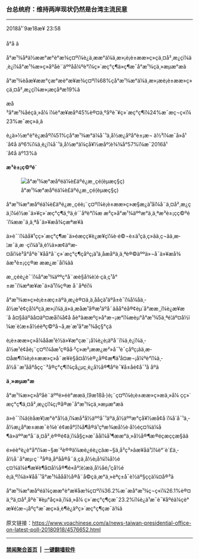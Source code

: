 ### 台总统府：维持两岸现状仍然是台湾主流民意
------------------------

<div class="published">
 <span class="date" title="ä¸­å½æ¶é´">
  <time datetime="2018-09-18T23:58:50+08:00">
   2018å¹´9æ18æ¥ 23:58
  </time>
 </span>
</div>
<br/>
<div class="wsw">
 <span class="dateline">
  å°å â
 </span>
 <p>
  å°æ¹¾åªä½ææ°æ°è°æ¾ç¤ºï¼è¿ä¸ææ°ä¼ä¸æ»¡è¡è±ææ»ç»çä¸¤å²¸æ¿ç­ï¼ä¸è¿ï¼å°æ¹¾æ»ç»åºåè¨äººåå¼ºè°ï¼ç»´æç°ç¶ä»ç¶æ¯å°æ¹¾çä¸»æµæ°æã
 </p>
 <div class="wsw__embed">
 </div>
 <p>
  å°æ¹¾èåæ¥ææ°çæ°æè°æ¥æ¾ç¤ºï¼68%çå°æ¹¾æ°ä¼ä¸æ»¡æè¡è±ææ»ç»çä¸¤å²¸æ¿ç­ï¼æ»¡æçåªæ19%ã
 </p>
 <p>
  æå³å°æ¹¾åéçä¸»å¼ ï¼è°æ¥æåº45%è®¤ä¸ºåºè¯¥ç»´æç°ç¶ï¼24%æ¯æç¬ç«ï¼23%æ¯æç»ä¸ã
 </p>
 <p>
  è¿ä»½æ°è°è¿æåºï¼51%çå°æ¹¾æ°ä¼å¯¹ä¸­å½æ¿åºå°è±¡æ¬ ä½³ï¼æ¯å»å¹´å¢å äº6%ï¼ä¸è¿ï¼å¯¹ä¸­å½æ°ä¼çå¥½æåº¦è¾¾å°57%ï¼æ¯2016å¹´å¢å äº13%ã
 </p>
 <p>
  <strong>
   æ³è±¡ç©ºé´
  </strong>
 </p>
 <div class="wsw__embed wsw__embed--small">
  <figure class="media-image js-media-expand">
   <div class="img-wrap">
    <div class="thumb">
     <img alt="å°æ¹¾æ°æåºéä¼è£äºé¿æ¸¸çé(èµæç§ç)" src="https://gdb.voanews.com/6C5C05FC-4B47-499C-A4EA-A5F441DDCBD7_w250_r0_s.jpg"/>
    </div>
    <span class="ico ico-fullscreen ico--media-expand ico--rounded">
    </span>
   </div>
   <figcaption>
    <span class="caption">
     å°æ¹¾æ°æåºéä¼è£äºé¿æ¸¸çé(èµæç§ç)
    </span>
   </figcaption>
  </figure>
 </div>
 <p>
  å°æ¹¾æ°æåºéä¼è£äºé¿æ¸¸çéè¡¨ç¤ºï¼è¡è±ææ»ç»æ§æ¿ä¹åï¼å¨ä¸¤å²¸æ¿ç­ä¸ï¼é½æ¯ä»¥ç»´æç°ç¶ä¸ºä¸è´¯åºè°ï¼æ æ³ç»å°æ¹¾äººæ°ä¸ä¸ªæ³è±¡çç©ºé´ï¼ææ¯ä¸ä¸ªå¯ä»¥æå¾çæªæ¥ã
 </p>
 <p>
  ä»è¯´ï¼âå¥¹çç»´æç°ç¶æ¯ä»éæç­ç¥è¿æ¥çï¼è·é©¬è±ä¹çä¸ç»ãä¸ç¬ãä¸æ­¦æ¯ä¸æ ·çï¼ä¹ä¸è½ä»æ­¢äºæ­¤åï¼è³å°åºè¯¥åå°å¨ç»´æç°ç¶çåºç¡ä¹ä¸åæåºä¸ä¸ªè®©äººä»¬å¯ä»¥æå¾ãæ³è±¡çç®æ ææ¿æ¯åï¼ãâ
 </p>
 <p>
  æ¸¸çéè¿è¯´ï¼å°æ¹¾äººç°å¨æè§å¾è¦é·çä¸ç¹å°±æ¯ï¼æªæ¥æ¯ä»ä¹ï¼ç®æ å¨åªéï¼
 </p>
 <p>
  å°æ¹¾æ»ç»è¡è±æç±äºä¸æ¿è®¤ä¸ä¸­ååçä¹äºå±è¯ï¼å¼åä¸­å½æ¹é¢çå¼ºçä¸æ»¡ï¼ä¸ä»ä¸­æ­åæ¹å®æ¹äºå¨ãåå°éå®¢èµ´å°ææ¸¸ï¼è¿æ¥æ´å å¤§åäºãå¤äº¤æåï¼å¢å åè°ãææºç»å°æ¬¡æ°ï¼æèµ°å°æ¹¾5ä¸ªé¦äº¤å½ï¼æ´è¦æ±å½éèªç©ºå¬å¸æ´æ¹å°æ¹¾åç§°ç­ã
 </p>
 <p>
  è¡è±ææ»ç»å¼ååæ¹è½ä»¥æ°çæ¨¡å¼è¿è¡äºå¨ï¼ä¸è¿ï¼ä¸­å½æ¹é¢åè¡¨ç¤ºï¼åæ¹ç®åå·²ç»æ²¡ææ¿æ²»å¯¹è¯çåºç¡ãä¸æ­¤åæ¶ï¼è¡è±ææ»ç»å¨æ¥è§å¤å½è®¿å®¢æ¶ä¹å¤æ¬¡å¼ºè°ï¼ä¸­å½å¨æ¹ååºåçç¨³å®ç°ç¶ï¼çå¿µç¸è¿å½å®¶åºè¯¥å±åé¢å¯¹å åºã
 </p>
 <p>
  <strong>
   ä¸»æµæ°æ
  </strong>
 </p>
 <p>
  å°æ¹¾æ»ç»åºåè¨äººé»éè°ææä¸(9æ18å·)è¡¨ç¤ºï¼è¡è±ææ»ç»æä¸»å¼ çç»´æç°ç¶ä¸¤å²¸æ¿ç­ï¼ç¡®å®æ¯å°æ¹¾çä¸»æµæ°æã
 </p>
 <p>
  ä»è¯´ï¼â(èåæ¥)æ°è°å½ä¸­ï¼æå³å½äººå¯¹äºä¸­å½äººæ°çå¥½æå¢å ï¼å´å¯¹ä¸­å½æ¿åºæ±ææ¯è¾è´é¢æåº¦ï¼å¶å®ä¹çªæ¾æå½è·å½éç¤¾ä¼å¶ä»äººæ°å¨ä¸¤å²¸è®®é¢ä¸ï¼å§ç»æ¯ååï¼å¹¶ææ°ä¸»å½å®¶æ®éçæççæ§ãâ
 </p>
 <p>
  é»éè°è¿è°å°ï¼æ¬§æ´²è®®ä¼æè¿éè¿çâæ¬§ä¸­å³ç³»âæ¥åä¹¦ï¼è°´è´£ä¸­å½å¨å°æµ·ç¨³å®ä¸åºåå®å¨ä¸çä¸å½è¡å¾ï¼å½éç¤¾ä¼è¶æ¥è¶å¤å½å®¶é«åº¦è­¦æä¸­å½åé¡¹çå½éè¡ä¸ºï¼ä»¥åå¯¹å°æ¹¾ååå½å®å¨å©çä¸æ°ä¸»èªç±å¯è½äº§ççä¼¤å®³ã
 </p>
 <p>
  å°æ¹¾æ°æåºéä¼çææ°è°æ¥åæ¾ç¤ºï¼36.2%æ¯æå°æ¹¾ç¬ç«ï¼26.1%è®¤ä¸ºä¸¤å²¸åºè¯¥èµ°åç»ä¸ï¼ä¸»å¼ ç»´æç°ç¶çæ¯23.2%ï¼è¿ä¹æ¯è¯¥åºéä¼çè°æ¥é¦æ¬¡åºç°æ¯æç»ä¸è¶è¿äºç»´æç°ç¶çæ¯ä¾ã
 </p>
</div>

原文链接：https://www.voachinese.com/a/news-taiwan-presidential-office-on-latest-poll-20180918/4576652.html


------------------------
#### [禁闻聚合首页](https://github.com/gfw-breaker/banned-news/blob/master/README.md) &nbsp;|&nbsp;  [一键翻墙软件](https://github.com/gfw-breaker/nogfw/blob/master/README.md)